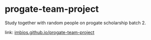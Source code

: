 # progate-team-project
Study together with random people on progate scholarship batch 2.

link: [imbios.github.io/progate-team-project](https://imbios.github.io/progate-team-project)